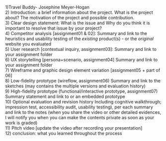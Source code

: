 1)Travel Buddy- Josephine Meyer-Hogan
</br>
2) Introduction: a brief information about the project. 
What is the project about? The motivation of the project and possible contribution.
</br>
3) Clear design statement: 
What is the issue and Why do you think it is important to resolve that issue by your project? 
</br>
4) Competitor analysis [assignment01 & 02]:
Summary and link to the heuristics and usability testing of the *existing* product(s) - or the *original* website you evaluated
</br>
5) User research [contextual inquiry, assignment03]:
Summary and link to your assignment folder
</br>
6) UX storytelling [persona+scenario, assignment04]
Summary and link to your assignment folder
</br>
7) Wireframe and graphic design element variation [assignment05 + part of 06]
</br>
8) Low-fidelity prototype (wireflow, assignment06)
Summary and link to the sketches (may contains the multiple versions and evaluation history)
</br>
9) High-fidelity prototype (functional/interactive prototype, assignment07)
Summary statement and link to or an embedded prototype
</br>
10) Optional evaluation and revision history 
Including cognitive walkthrough; impression test, accessibility audit, usability testing), per each summary and link to the notes (when you share the video or other detailed evidences, I will notify you when you can make the contents private as soon as your work is graded)
</br>
11) Pitch video [update the video after recording your presentation]
</br>
12) conclusion: what you learned throughout the process
